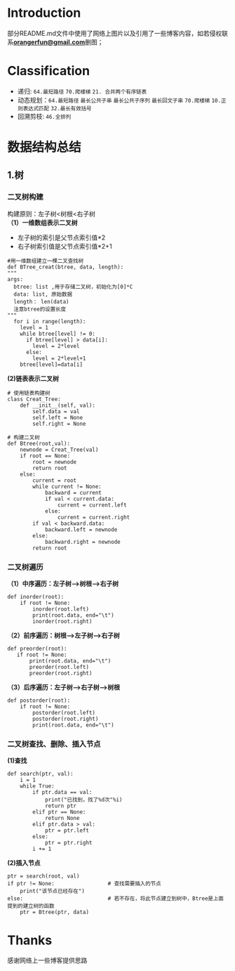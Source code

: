# Introduction
部分README.md文件中使用了网络上图片以及引用了一些博客内容，如若侵权联系**orangerfun@gmail.com**删图；
# Classification
* 递归: `64.最短路径`  `70.爬楼梯`  `21. 合并两个有序链表`
* 动态规划：`64.最短路径`   `最长公共子串`  `最长公共子序列`   `最长回文子串`  `70.爬楼梯` `10.正则表达式匹配` `32.最长有效括号`
* 回溯剪枝: `46.全排列`
# 数据结构总结
## 1.树
### 二叉树构建
构建原则：左子树<树根<右子树<br>
**（1）一维数组表示二叉树**
* 左子树的索引是父节点索引值*2
* 右子树索引值是父节点索引值*2+1
```python3
#用一维数组建立一棵二叉查找树
def BTree_creat(btree, data, length):
"""
args:
  btree: list ,用于存储二叉树，初始化为[0]*C
  data: list, 原始数据
  length： len(data)
  注意btree的设置长度
"""
  for i in range(length):
    level = 1
    while btree[level] != 0:
      if btree[level] > data[i]:
        level = 2*level
      else:
        level = 2*level+1
    btree[level]=data[i]
```
**(2)链表表示二叉树**
```python3
# 使用链表构建树
class Creat_Tree:
	def __init__(self, val):
		self.data = val
		self.left = None
		self.right = None

# 构建二叉树
def Btree(root,val):
	newnode = Creat_Tree(val)
	if root == None:
		root = newnode
		return root
	else:
		current = root
		while current != None:
			backward = current
			if val < current.data:
				current = current.left
			else:
				current = current.right
		if val < backward.data:
			backward.left = newnode
		else:
			backward.right = newnode
		return root
```
### 二叉树遍历
**（1）中序遍历：左子树-->树根-->右子树**
```python3
def inorder(root):
	if root != None:
		inorder(root.left)
		print(root.data, end="\t")
		inorder(root.right)
 ```
 **（2）前序遍历：树根-->左子树-->右子树**
 ```python3
 def preorder(root):
	if root != None:
		print(root.data, end="\t")
		preorder(root.left)
		preorder(root.right)
 ```
**（3）后序遍历：左子树-->右子树-->树根**
```python3
def postorder(root):
	if root != None:
		postorder(root.left)
		postorder(root.right)
		print(root.data, end="\t")
```
### 二叉树查找、删除、插入节点
**(1)查找**
```python3
def search(ptr, val):
	i = 1
	while True:
		if ptr.data == val:
			print("已找到，找了%d次"%i)
			return ptr
		elif ptr == None:
			return None
		elif ptr.data > val:
			ptr = ptr.left
		else:
			ptr = ptr.right
		i += 1
```
**(2)插入节点**
```python3
ptr = search(root, val)
if ptr != None:                 # 查找需要插入的节点
	print("该节点已经存在")
else:                           # 若不存在，将此节点建立到树中，Btree是上面提到的建立树的函数
	ptr = Btree(ptr, data)
```
# Thanks
感谢网络上一些博客提供思路



